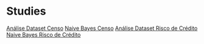 # Studies

[Análise Dataset Censo](./Naive_Bayes/Análise_Dataset_Censo.ipynb)
[Naive Bayes Censo](./Naive_Bayes/Naive_Bayes_Censo.ipynb)
[Análise Dataset Risco de Crédito](./Naive_Bayes/Análise_Dataset_Crédito.ipynb)
[Naive Bayes Risco de Crédito](./Naive_Bayes/.ipynb)